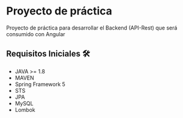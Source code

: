 # Proyecto de prácticaProyecto de práctica para desarrollar el Backend (API-Rest) que será consumido con Angular## Requisitos Iniciales 🛠️* JAVA >= 1.8* MAVEN* Spring Framework 5* STS* JPA* MySQL* Lombok